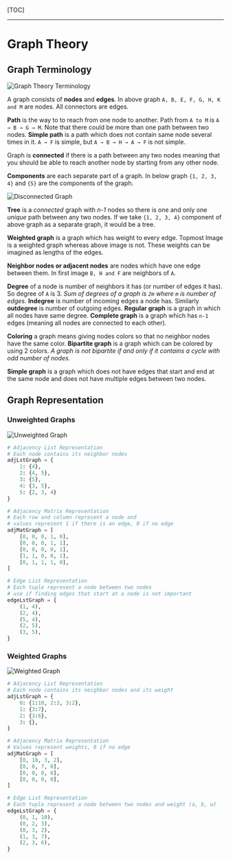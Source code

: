 [TOC]

------

# Graph Theory

## Graph Terminology    

![Graph Theory Terminology](https://www.codeproject.com/KB/cpp/graphtheoryud0/main.gif) 

A graph consists of **nodes** and **edges**. In above graph `A, B, E, F, G, H, K and M` are nodes. All connectors are edges.

 **Path** is the way to to reach from one node to another. Path from `A to M` is `A → B → G → M`. Note that there could be more than one path between two nodes. **Simple path** is a path which does not contain same node several times in it. `A → F` is simple, but `A → B → H → A → F` is not simple.

Graph is **connected** if there is a path between any two nodes meaning that you should be able to reach another node by starting from any other node. 

**Components** are each separate part of a graph. In below graph `{1, 2, 3, 4}` and `{5}` are the components of the graph.

![Disconnected Graph](http://1.bp.blogspot.com/-5qqeNCOEwIU/UO_tOGNPEAI/AAAAAAAAAks/YWql0-VRFNI/s1600/disconnected+graph.jpg) 

**Tree** is a *connected* graph with *n-1* nodes so there is one and only one *unique* path between any two nodes. If we take `{1, 2, 3, 4}` component of above graph as a separate graph, it would be a tree.

**Weighted graph** is a graph which has weight to every edge. Topmost Image is a weighted graph whereas above image is not. These weights can be imagined as lengths of the edges.

**Neighbor nodes or adjacent nodes** are nodes which have one edge between them. In first image `B, H and F` are neighbors of `A`. 

**Degree** of a node is number of neighbors it has (or number of edges it has). So degree of `A` is 3. *Sum of degrees of a graph is `2m` where `m` is number of edges.* **Indegree** is number of incoming edges a node has. Similarly **outdegree** is number of outgoing edges. **Regular graph** is a graph in which all nodes have same degree. **Complete graph** is a graph which has `n-1` edges (meaning all nodes are connected to each other).

**Coloring** a graph means giving nodes colors so that no neighbor nodes have the same color. **Bipartite graph** is a graph which can be colored by using 2 colors. *A graph is not bipartite if and only if it contains a cycle with odd number of nodes.*

**Simple graph** is a graph which does not have edges that start and end at the same node and does not have multiple edges between two nodes.



## Graph Representation

### Unweighted Graphs

![Unweighted Graph](http://www.algolist.net/img/graphs/graph-ir-1.png) 

```python
# Adjacency List Representation
# Each node contains its neighbor nodes
adjLstGraph = {
    1: {4},
    2: {4, 5},
    3: {5},
    4: {3, 5},
    5: {2, 3, 4}
}

# Adjacency Matrix Representation
# Each row and column represent a node and 
# values represent 1 if there is an edge, 0 if no edge
adjMatGraph = [
    [0, 0, 0, 1, 0],
    [0, 0, 0, 1, 1],
    [0, 0, 0, 0, 1],
    [1, 1, 0, 0, 1],
    [0, 1, 1, 1, 0],
]

# Edge List Representation
# Each tuple represent a node between two nodes
# use if finding edges that start at a node is not important
edgeLstGraph = {
    (1, 4),
    (2, 4),
    (5, 4),
    (2, 5),
    (3, 5),
}
```

### Weighted Graphs

![Weighted Graph](https://www.geeksforgeeks.org/wp-content/uploads/graph-STL.png) 

```python
# Adjacency List Representation
# Each node contains its neighbor nodes and its weight
adjLstGraph = {
    0: {1:10, 2:3, 3:2},
    1: {3:7},
    2: {3:6},
    3: {},
}

# Adjacency Matrix Representation
# Values represent weights, 0 if no edge
adjMatGraph = [
    [0, 10, 3, 2],
    [0, 0, 7, 0],
    [0, 0, 0, 6],
    [0, 0, 0, 0],
]

# Edge List Representation
# Each tuple represent a node between two nodes and weight (a, b, w)
edgeLstGraph = {
    (0, 1, 10),
    (0, 2, 3),
    (0, 3, 2),
    (1, 3, 7),
    (2, 3, 6),
}
```

